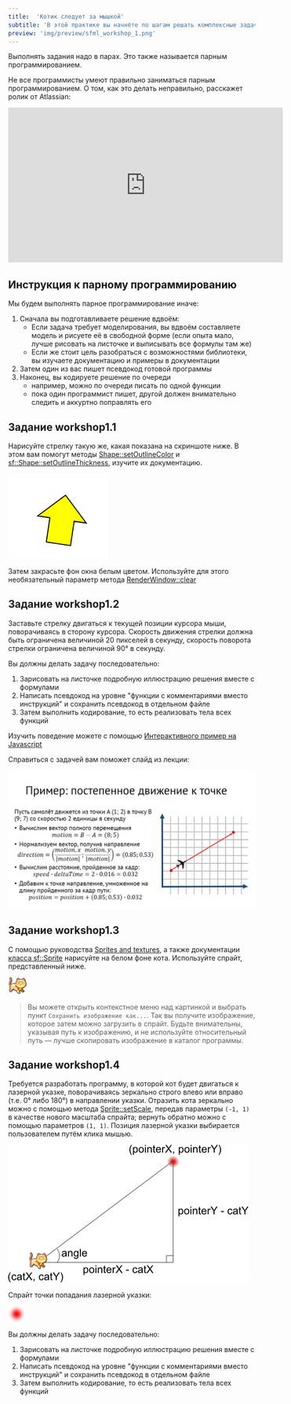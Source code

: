 ```yaml
---
title:  'Котик следует за мышкой'
subtitle: 'В этой практике вы начнёте по шагам решать комплексные задачи, двигаясь от математической модели и псевдокода к готовой программе'
preview: 'img/preview/sfml_workshop_1.png'
---
```


Выполнять задания надо в парах. Это также называется парным программированием.

Не все программисты умеют правильно заниматься парным программированием. О том, как это делать неправильно, расскажет ролик от Atlassian:

<iframe width="560" height="315" src="https://www.youtube.com/embed/dYBjVTMUQY0" frameborder="0" allowfullscreen></iframe>

## Инструкция к парному программированию

Мы будем выполнять парное программирование иначе:

1. Сначала вы подготавливаете решение вдвоём:
	- Если задача требует моделирования, вы вдвоём составляете модель и рисуете её в свободной форме (если опыта мало, лучше рисовать на листочке и выписывать все формулы там же)
	- Если же стоит цель разобраться с возможностями библиотеки, вы изучаете документацию и примеры в документации
2. Затем один из вас пишет псевдокод готовой программы
3. Наконец, вы кодируете решение по очереди
	- например, можно по очереди писать по одной функции
	- пока один программист пишет, другой должен внимательно следить и аккуртно поправлять его

## Задание workshop1.1

Нарисуйте стрелку такую же, какая показана на скриншоте ниже. В этом вам помогут методы [Shape::setOutlineColor](https://www.sfml-dev.org/documentation/2.0/classsf_1_1Shape.php#a5978f41ee349ac3c52942996dcb184f7) и [sf::Shape::setOutlineThickness](https://www.sfml-dev.org/documentation/2.0/classsf_1_1Shape.php#a5ad336ad74fc1f567fce3b7e44cf87dc), изучите их документацию.

![Скриншот](img/labor/arrow.png)

Затем закрасьте фон окна белым цветом. Используйте для этого необязательный параметр метода [RenderWindow::clear](https://www.sfml-dev.org/documentation/2.4.2/classsf_1_1RenderTarget.php#a6bb6f0ba348f2b1e2f46114aeaf60f26)

## Задание workshop1.2

Заставьте стрелку двигаться к текущей позиции курсора мыши, поворачиваясь в сторону курсора. Скорость движения стрелки должна быть ограничена величиной 20 пикселей в секунду, скорость поворота стрелки ограничена величиной 90° в секунду.

Вы должны делать задачу последовательно:

1. Зарисовать на листочке подробную иллюстрацию решения вместе с формулами
2. Написать псевдокод на уровне "функции с комментариями вместо инструкций" и сохранить псевдокод в отдельном файле
3. Затем выполнить кодирование, то есть реализовать тела всех функций

Изучить поведение можете с помощью [Интерактивного пример на Javascript](http://users.polytech.unice.fr/~strombon/camash/Foundation%20HTML5%20Animation%20with%20JavaScript/html5-animation-source-code/examples/ch05/04-follow-mouse-1.html)

Справиться с задачей вам поможет слайд из лекции:

![Слайд](img/lection/linear_motion.png)

## Задание workshop1.3

С помощью руководства [Sprites and textures](https://www.sfml-dev.org/tutorials/2.4/graphics-sprite.php), а также документации [класса sf::Sprite](https://www.sfml-dev.org/documentation/2.4.2/classsf_1_1Sprite.php) нарисуйте на белом фоне кота. Используйте спрайт, представленный ниже.

![Спрайт](img/labor/cat.png)

>Вы можете открыть контекстное меню над картинкой и выбрать пункт `Сохранить изображение как...`. Так вы получите изображение, которое затем можно загрузить в спрайт. Будьте внимательны, указывая путь к изображению, и не используйте относительный путь — лучше скопировать изображение в каталог программы.

## Задание workshop1.4

Требуется разработать программу, в которой кот будет двигаться к лазерной указке, поворачиваясь зеркально строго влево или вправо (т.е. 0° либо 180°) в направлении указки. Отразить кота зеркально можно с помощью метода [Sprite::setScale](https://www.sfml-dev.org/documentation/2.0/classsf_1_1Transformable.php#a4c48a87f1626047e448f9c1a68ff167e), передав параметры `(-1, 1)` в качестве нового масштаба спрайта; вернуть обратно можно с помощью параметров `(1, 1)`. Позиция лазерной указки выбирается пользователем путём клика мышью.

![Иллюстрация](img/labor/cat_motion.png)

Спрайт точки попадания лазерной указки:

![Спрайт](img/labor/red_pointer.png)

Вы должны делать задачу последовательно:

1. Зарисовать на листочке подробную иллюстрацию решения вместе с формулами
2. Написать псевдокод на уровне "функции с комментариями вместо инструкций" и сохранить псевдокод в отдельном файле
3. Затем выполнить кодирование, то есть реализовать тела всех функций


